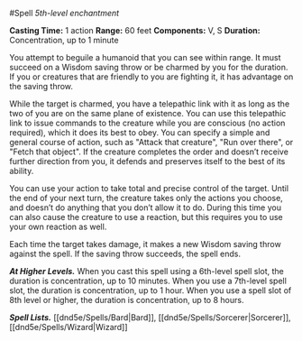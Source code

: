 #Spell
*5th-level enchantment*

**Casting Time:** 1 action
**Range:** 60 feet
**Components:** V, S
**Duration:** Concentration, up to 1 minute
 
You attempt to beguile a humanoid that you can see within range. It must succeed on a Wisdom saving throw or be charmed by you for the duration. If you or creatures that are friendly to you are fighting it, it has advantage on the saving throw.

While the target is charmed, you have a telepathic link with it as long as the two of you are on the same plane of existence. You can use this telepathic link to issue commands to the creature while you are conscious (no action required), which it does its best to obey. You can specify a simple and general course of action, such as "Attack that creature", "Run over there", or "Fetch that object". If the creature completes the order and doesn’t receive further direction from you, it defends and preserves itself to the best of its ability.

You can use your action to take total and precise control of the target. Until the end of your next turn, the creature takes only the actions you choose, and doesn’t do anything that you don’t allow it to do. During this time you can also cause the creature to use a reaction, but this requires you to use your own reaction as well.

Each time the target takes damage, it makes a new Wisdom saving throw against the spell. If the saving throw succeeds, the spell ends.

***At Higher Levels.*** When you cast this spell using a 6th-level spell slot, the duration is concentration, up to 10 minutes.  When you use a 7th-level spell slot, the duration is concentration, up to 1 hour. When you use a spell slot of 8th level or higher, the duration is concentration, up to 8 hours.

***Spell Lists.*** [[dnd5e/Spells/Bard\|Bard]], [[dnd5e/Spells/Sorcerer\|Sorcerer]], [[dnd5e/Spells/Wizard\|Wizard]]